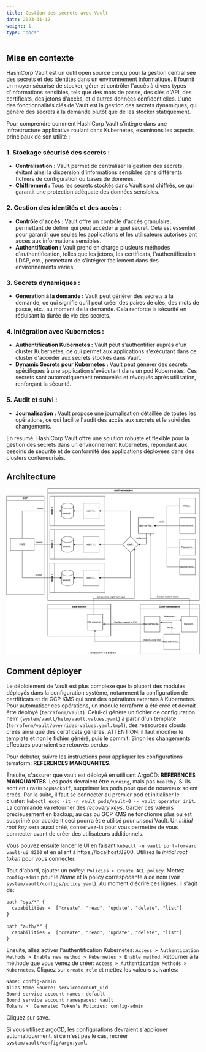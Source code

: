 ```yaml
---
title: Gestion des secrets avec Vault
date: 2023-11-12
weight: 1
type: "docs"
---
```


## Mise en contexte

HashiCorp Vault est un outil open source conçu pour la gestion centralisée des secrets et des identités dans un environnement informatique. Il fournit un moyen sécurisé de stocker, gérer et contrôler l'accès à divers types d'informations sensibles, tels que des mots de passe, des clés d'API, des certificats, des jetons d'accès, et d'autres données confidentielles. L'une des fonctionnalités clés de Vault est la gestion des secrets dynamiques, qui génère des secrets à la demande plutôt que de les stocker statiquement.

Pour comprendre comment HashiCorp Vault s'intègre dans une infrastructure applicative roulant dans Kubernetes, examinons les aspects principaux de son utilité :

### 1. **Stockage sécurisé des secrets :**
   - **Centralisation :** Vault permet de centraliser la gestion des secrets, évitant ainsi la dispersion d'informations sensibles dans différents fichiers de configuration ou bases de données.
   - **Chiffrement :** Tous les secrets stockés dans Vault sont chiffrés, ce qui garantit une protection adéquate des données sensibles.

### 2. **Gestion des identités et des accès :**
   - **Contrôle d'accès :** Vault offre un contrôle d'accès granulaire, permettant de définir qui peut accéder à quel secret. Cela est essentiel pour garantir que seules les applications et les utilisateurs autorisés ont accès aux informations sensibles.
   - **Authentification :** Vault prend en charge plusieurs méthodes d'authentification, telles que les jetons, les certificats, l'authentification LDAP, etc., permettant de s'intégrer facilement dans des environnements variés.

### 3. **Secrets dynamiques :**
   - **Génération à la demande :** Vault peut générer des secrets à la demande, ce qui signifie qu'il peut créer des paires de clés, des mots de passe, etc., au moment de la demande. Cela renforce la sécurité en réduisant la durée de vie des secrets.

### 4. **Intégration avec Kubernetes :**
   - **Authentification Kubernetes :** Vault peut s'authentifier auprès d'un cluster Kubernetes, ce qui permet aux applications s'exécutant dans ce cluster d'accéder aux secrets stockés dans Vault.
   - **Dynamic Secrets pour Kubernetes :** Vault peut générer des secrets spécifiques à une application s'exécutant dans un pod Kubernetes. Ces secrets sont automatiquement renouvelés et révoqués après utilisation, renforçant la sécurité.

### 5. **Audit et suivi :**
   - **Journalisation :** Vault propose une journalisation détaillée de toutes les opérations, ce qui facilite l'audit des accès aux secrets et le suivi des changements.

En résumé, HashiCorp Vault offre une solution robuste et flexible pour la gestion des secrets dans un environnement Kubernetes, répondant aux besoins de sécurité et de conformité des applications déployées dans des clusters conteneurisés.

## Architecture

![Architecture Vault](./vault.drawio.svg)


## Comment déployer

Le déploiement de Vault est plus complexe que la plupart des modules déployés dans la configuration système, notamment la configuration
de certfificats et de GCP KMS qui sont des opérations externes à Kubernetes. Pour automatiser ces opérations, un module terraform a été
créé et devrait être déployé (`terraform/vault`). Celui-ci génère un fichier de configuration helm (`system/vault/helm/vault.values.yaml`) à partir
d'un template (`terraform/vault/overrides-values.yaml.tmpl`), des ressources clouds créés ainsi que des certificats générés. ATTENTION: il faut modifier le template et non le fichier généré, puis le commit. Sinon les changements effectués pourraient se retouvés perdus.

Pour débuter, suivre les instructions pour appliquer les configurations terraform: **REFERENCES MANQUANTES**.

Ensuite, s'assurer que vault est déployé en utilisant ArgoCD: **REFERENCES MANQUANTES**. Les pods devraient être `running`, mais pas `healthy`. Si ils sont en `CrashLoopBackoff`, supprimer les pods pour que de nouveaux soient créés. Par la suite, il faut se connecter au premier pod et initialiser le cluster: `kubectl exec -it -n vault pods/vault-0 -- vault operator init`. La commande va retourner des *recovery keys*. Garder ces valeurs précieusement en backup; au cas ou GCP KMS ne fonctionne plus ou est supprimé par accident ceci pourra être utilisé pour *unseal* Vault. Un *initial root key* sera aussi créé, conservez-la pour vous permettre de vous connecter avant de créer des utilisateurs additionnels.

Vous pouvez ensuite lancer le UI en faisant `kubectl -n vault port-forward vault-ui 8200` et en allant à https://localhost:8200. Utilisez le *initial root token* pour vous connecter. 

Tout d'abord, ajouter un *policy*: `Policies > Create ACL policy`. Mettez `config-admin` pour le *Name* et la policy correspodante à ce nom (voir `system/vault/configs/policy.yaml`). Au moment d'écrire ces lignes, il s'agit de:

```hcl
path "sys/*" {
  capabilities =  ["create", "read", "update", "delete", "list"]
}

path "auth/*" {
  capabilities =  ["create", "read", "update", "delete", "list"]
}
```

Ensuite, allez activer l'authentification Kubernetes: `Access > Authentication Methods > Enable new method > Kubernetes > Enable method`. Retourner à la méthode que vous venez de créer: `Access > Authentication Methods > Kubernetes`. Cliquez sur `create role` et mettez les valeurs suivantes:
```
Name: config-admin
Alias Name Source: serviceaccount_uid
Bound service account names: default
Bound service account namespaces: vault
Tokens >  Generated Token's Policies: config-admin
```
Cliquez sur save.

Si vous utilisez argoCD, les configurations devraient s'appliquer automatiquement. si ce n'est pas le cas, recréer `system/vault/config/argo.yaml`.

